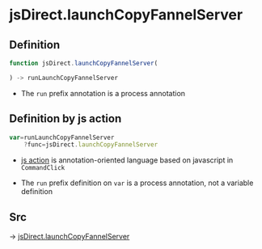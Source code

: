 # jsDirect.launchCopyFannelServer

## Definition

```js.js
function jsDirect.launchCopyFannelServer(

) -> runLaunchCopyFannelServer
```

- The `run` prefix annotation is a process annotation
## Definition by js action

```js.js
var=runLaunchCopyFannelServer
	?func=jsDirect.launchCopyFannelServer

```

- [js action](#) is annotation-oriented language based on javascript in `CommandClick`

- The `run` prefix definition on `var` is a process annotation, not a variable definition

## Src

-> [jsDirect.launchCopyFannelServer](https://github.com/puutaro/CommandClick/blob/master/app/src/main/java/com/puutaro/commandclick/fragment_lib/terminal_fragment/js_interface/JsDirect.kt#L20)



